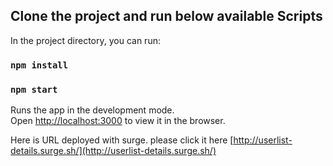 ## Clone the project and run below available Scripts

In the project directory, you can run:

### `npm install`
### `npm start`

Runs the app in the development mode.<br />
Open [http://localhost:3000](http://localhost:3000) to view it in the browser.

Here is URL deployed with surge. please click it here [http://userlist-details.surge.sh/](http://userlist-details.surge.sh/)

